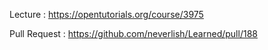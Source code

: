 Lecture : https://opentutorials.org/course/3975

Pull Request : https://github.com/neverlish/Learned/pull/188

